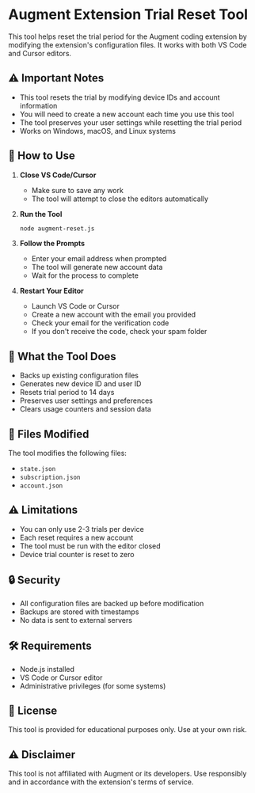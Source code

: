 # Augment Extension Trial Reset Tool

This tool helps reset the trial period for the Augment coding extension by modifying the extension's configuration files. It works with both VS Code and Cursor editors.

## ⚠️ Important Notes

- This tool resets the trial by modifying device IDs and account information
- You will need to create a new account each time you use this tool
- The tool preserves your user settings while resetting the trial period
- Works on Windows, macOS, and Linux systems

## 🚀 How to Use

1. **Close VS Code/Cursor**
   - Make sure to save any work
   - The tool will attempt to close the editors automatically

2. **Run the Tool**
   ```bash
   node augment-reset.js
   ```

3. **Follow the Prompts**
   - Enter your email address when prompted
   - The tool will generate new account data
   - Wait for the process to complete

4. **Restart Your Editor**
   - Launch VS Code or Cursor
   - Create a new account with the email you provided
   - Check your email for the verification code
   - If you don't receive the code, check your spam folder

## 🔧 What the Tool Does

- Backs up existing configuration files
- Generates new device ID and user ID
- Resets trial period to 14 days
- Preserves user settings and preferences
- Clears usage counters and session data

## 📁 Files Modified

The tool modifies the following files:
- `state.json`
- `subscription.json`
- `account.json`

## ⚠️ Limitations

- You can only use 2-3 trials per device
- Each reset requires a new account
- The tool must be run with the editor closed
- Device trial counter is reset to zero

## 🔒 Security

- All configuration files are backed up before modification
- Backups are stored with timestamps
- No data is sent to external servers

## 🛠️ Requirements

- Node.js installed
- VS Code or Cursor editor
- Administrative privileges (for some systems)

## 📝 License

This tool is provided for educational purposes only. Use at your own risk.

## ⚠️ Disclaimer

This tool is not affiliated with Augment or its developers. Use responsibly and in accordance with the extension's terms of service.

